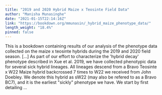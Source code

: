 ```yaml
---
title: "2019 and 2020 Hybrid Maize x Teosinte Field Data"
author: "Manisha Munasinghe"
date: "2021-01-15T22:14:16Z"
link: "https://bookdown.org/mmunasin/_hybrid_maize_phenotype_data/"
length_weight: "18.4%"
pinned: false
---
```


This is a bookdown containing results of our analysis of the phenotype data collected on the maize x teosinte hybrids during the 2019 and 2020 field season. [...] As part of our effort to characterize the 'hybrid decay' phenotype described in Xue et al. 2019, we have collected phenotypic data for several sick hybrid lineages. All lineages descend from a Bravo Teosinte x W22 Maize hybrid backcrossed 7 times to W22 we received from John Doebley. We denote this hybrid as sW22 (may also be refered to as a Bravo BC7), and it is the earliest "sickly" phenotype we have. We start by first detailing ...
